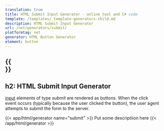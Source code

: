 ```yaml
---
translation: true
title: HTML Submit Input Generator - online tool and C# code
template: /templates/_template-generators-child.md
description: HTML Submit Input Generator
url: /net/generators/submit/
platformtag: net
generator: HTML Button Generator
element: button
---
```


{{<section overview>}}
---
h2: HTML Submit Input Generator
---

[input](https://html.spec.whatwg.org/multipage/input.html#the-input-element) elements of type *submit* are rendered as buttons. When the click event occurs (typically because the user clicked the button), the user agent attempts to submit the form to the server.

{{< app/html/generator name="submit" >}}
Put some descriptiion here
{{< /app/html/generator >}}